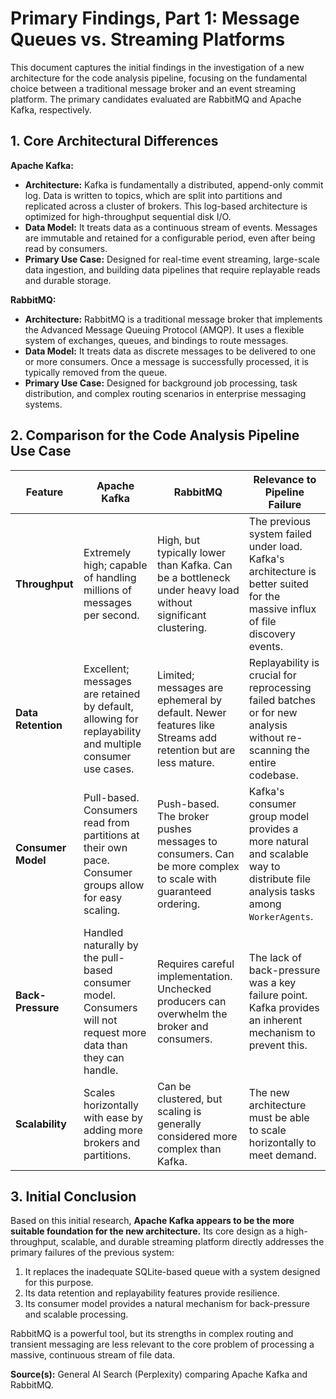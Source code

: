 # Primary Findings, Part 1: Message Queues vs. Streaming Platforms

This document captures the initial findings in the investigation of a new architecture for the code analysis pipeline, focusing on the fundamental choice between a traditional message broker and an event streaming platform. The primary candidates evaluated are RabbitMQ and Apache Kafka, respectively.

## 1. Core Architectural Differences

**Apache Kafka:**
*   **Architecture:** Kafka is fundamentally a distributed, append-only commit log. Data is written to topics, which are split into partitions and replicated across a cluster of brokers. This log-based architecture is optimized for high-throughput sequential disk I/O.
*   **Data Model:** It treats data as a continuous stream of events. Messages are immutable and retained for a configurable period, even after being read by consumers.
*   **Primary Use Case:** Designed for real-time event streaming, large-scale data ingestion, and building data pipelines that require replayable reads and durable storage.

**RabbitMQ:**
*   **Architecture:** RabbitMQ is a traditional message broker that implements the Advanced Message Queuing Protocol (AMQP). It uses a flexible system of exchanges, queues, and bindings to route messages.
*   **Data Model:** It treats data as discrete messages to be delivered to one or more consumers. Once a message is successfully processed, it is typically removed from the queue.
*   **Primary Use Case:** Designed for background job processing, task distribution, and complex routing scenarios in enterprise messaging systems.

## 2. Comparison for the Code Analysis Pipeline Use Case

| Feature               | Apache Kafka                                                                                             | RabbitMQ                                                                                                 | Relevance to Pipeline Failure                                                                                               |
| --------------------- | -------------------------------------------------------------------------------------------------------- | -------------------------------------------------------------------------------------------------------- | --------------------------------------------------------------------------------------------------------------------------- |
| **Throughput**        | Extremely high; capable of handling millions of messages per second.                                     | High, but typically lower than Kafka. Can be a bottleneck under heavy load without significant clustering. | The previous system failed under load. Kafka's architecture is better suited for the massive influx of file discovery events. |
| **Data Retention**    | Excellent; messages are retained by default, allowing for replayability and multiple consumer use cases.   | Limited; messages are ephemeral by default. Newer features like Streams add retention but are less mature. | Replayability is crucial for reprocessing failed batches or for new analysis without re-scanning the entire codebase.         |
| **Consumer Model**    | Pull-based. Consumers read from partitions at their own pace. Consumer groups allow for easy scaling.     | Push-based. The broker pushes messages to consumers. Can be more complex to scale with guaranteed ordering. | Kafka's consumer group model provides a more natural and scalable way to distribute file analysis tasks among `WorkerAgents`. |
| **Back-Pressure**     | Handled naturally by the pull-based consumer model. Consumers will not request more data than they can handle. | Requires careful implementation. Unchecked producers can overwhelm the broker and consumers.                   | The lack of back-pressure was a key failure point. Kafka provides an inherent mechanism to prevent this.                    |
| **Scalability**       | Scales horizontally with ease by adding more brokers and partitions.                                       | Can be clustered, but scaling is generally considered more complex than Kafka.                           | The new architecture must be able to scale horizontally to meet demand.                                                     |

## 3. Initial Conclusion

Based on this initial research, **Apache Kafka appears to be the more suitable foundation for the new architecture.** Its core design as a high-throughput, scalable, and durable streaming platform directly addresses the primary failures of the previous system:

1.  It replaces the inadequate SQLite-based queue with a system designed for this purpose.
2.  Its data retention and replayability features provide resilience.
3.  Its consumer model provides a natural mechanism for back-pressure and scalable processing.

RabbitMQ is a powerful tool, but its strengths in complex routing and transient messaging are less relevant to the core problem of processing a massive, continuous stream of file data.

**Source(s):** General AI Search (Perplexity) comparing Apache Kafka and RabbitMQ.